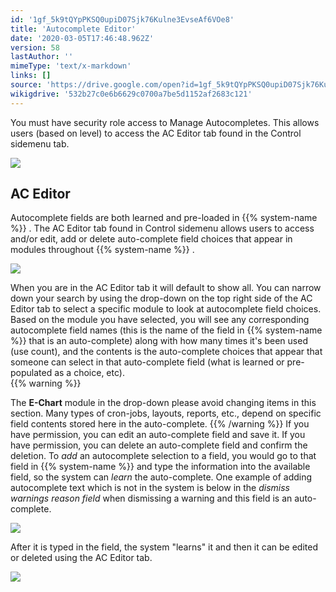 ```yaml
---
id: '1gf_5k9tQYpPKSQ0upiD07Sjk76Kulne3EvseAf6VOe8'
title: 'Autocomplete Editor'
date: '2020-03-05T17:46:48.962Z'
version: 58
lastAuthor: ''
mimeType: 'text/x-markdown'
links: []
source: 'https://drive.google.com/open?id=1gf_5k9tQYpPKSQ0upiD07Sjk76Kulne3EvseAf6VOe8'
wikigdrive: '532b27c0e6b6629c0700a7be5d1152af2683c121'
---
```

You must have security role access to Manage Autocompletes. This allows users (based on level) to access the AC Editor tab found in the Control sidemenu tab.

![](../autocomplete-editor.assets/0451eb3bf312f6305419e609b832bf6d.png)


## AC Editor

Autocomplete fields are both learned and pre-loaded in {{% system-name %}} . The AC Editor tab found in Control sidemenu allows users to access and/or edit, add or delete auto-complete field choices that appear in modules throughout {{% system-name %}} .

![](../autocomplete-editor.assets/eddf1bc674d685d461a661f68c30d93b.png)

When you are in the AC Editor tab it will default to show all. You can narrow down your search by using the drop-down on the top right side of the AC Editor tab to select a specific module to look at autocomplete field choices.  
Based on the module you have selected, you will see any corresponding autocomplete field names (this is the name of the field in {{% system-name %}} that is an auto-complete) along with how many times it's been used (use count), and the contents is the auto-complete choices that appear that someone can select in that auto-complete field (what is learned or pre-populated as a choice, etc).  
{{% warning %}}

The **E-Chart** module in the drop-down please avoid changing items in this section. Many types of cron-jobs, layouts, reports, etc., depend on specific field contents stored here in the auto-complete.
{{% /warning %}}
If you have permission, you can edit an auto-complete field and save it.
If you have permission, you can delete an auto-complete field and confirm the deletion.
To *add* an autocomplete selection to a field, you would go to that field in {{% system-name %}} and type the information into the available field, so the system can *learn* the auto-complete. One example of adding autocomplete text which is not in the system is below in the *dismiss warnings* *reason field* when dismissing a warning and this field is an auto-complete.

![](../autocomplete-editor.assets/b02e2e097e9b0ff7e97fd11ca0400f0a.png)

After it is typed in the field, the system "learns" it and then it can be edited or deleted using the AC Editor tab.

![](../autocomplete-editor.assets/722c05a91f99fe779e33639a9a268ba8.png)


